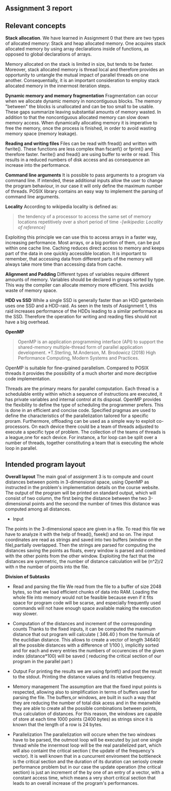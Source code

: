 ## Assignment 3 report

## Relevant concepts

**Stack allocation**.  We have learned in Assignment 0 that there are two
  types of allocated memory: Stack and heap allocated memory. One acquires
  stack allocated memory by using array declarations inside of functions, as
  opposed to global declarations of arrays.

  Memory allocated on the stack is limited in size, but tends to be faster.
  Moreover, stack allocated memory is thread local and therefore provides an
  opportunity to untangle the mutual impact of parallel threads on one another.
  Consequentially, it is an important consideration to employ stack allocated
  memory in the innermost iteration steps.

**Dynamic memory and memory fragmentation**
  Fragmentation can occur when we allocate dynamic memory in noncontiguous blocks.
  The memory "between" the blocks is unallocated and can be too small to be usable.
  These gaps summarize leaving substantial amounts of memory wasted. In addition to
  that the noncontiguous allocated memory can slow down memory access.
  When dynamically allocating memory it is imperative to free the memory, once
  the process is finished, in order to avoid wasting memory space (memory leakage). 
  
**Reading and writing files**
  Files can be read with fread() and written with fwrite(). These functions are
  less complex than fscanf() or fprint() and therefore faster. fwrite() and fread()
  are using buffer to write or read. This results in a reduced numbers of disk access and as consequence an increase into the performance.
  
**Command line arguments**
  It is possible to pass arguments to a program via command line. If intended, these
  additional inputs allow the user to change the program behaviour, in our case it will only define the maximum number of threads.
  POSIX library contains an easy way to implement the parsing of command line arguments.

**Locality**
  According to wikipedia locality is defined as:
  
> the tendency of a processor to access the same set of memory locations repetitively over a short period of time
> *-[wikipedia: Locality of reference]*
							      
  Exploiting this principle we can use this to access arrays in a faster way, increasing performance.
  Most arrays, or a big portion of them, can be put within one cache line. Caching reduces direct access to memory and keeps
  part of the data in one quickly accessible location.
  It is important to remember, that accessing data from different parts of the memory
  will always take more time than accessing data from cache.


**Alignment and Padding**
  Different types of variables require different amounts of memory. Variables should be declared
  in groups sorted by type. This way the compiler can allocate memory more efficient. This avoids
  waste of memory space.

**HDD vs SSD**
  While a single SSD is generally faster than an HDD gantenbein uses one SSD and a HDD-raid.
  As seen in the tests of Assignment 1, this raid increases performance of the HDDs leading
  to a similar performace as the SSD. Therefore the operation for writing and reading files should not have
  a big overhead.

**OpenMP**
>OpenMP is an application programming interface (API) to support the shared-memory multiple-thread form of parallel application development. 
> *T.Sterling, M.Anderson, M. Brodowicz (2018) High Performance Computing, Modern Systems and Practices.

 OpenMP is suitable for fine-grained parallelism. Compared to POSIX threads it provides the possibility of a much shorter and more decriptive code implementation.
 
 Threads are the primary means for parallel computation. Each thread is a schedulable entity within which a sequence of instructions are executed, it has private variables and internal control at its disposal. OpenMP provides the flexibility to define the type of scheduling the programmer prefers. This is done in an efficient and concise code. Specified pragmas are used to define the characteristics of the parallelization tailored for a specific proram. Furthermore, offloading can be used as a simple way to exploit co-processors. On each device there could be a team of threads adjusted to execute a specific type of problem. The collection of the teams of threads is a league,one for each device. For instance, a for loop can be split over a number of threads, together constituting a team that is executing the whole loop in parallel.

## Intended program layout
**Overall layout**
The main goal of assignment 3 is to compute and count distances between points in 3-dimensional space, using OpenMP as instructed in the problem's implementation details on the course website.
The output of the program will be printed on standard output, which will consist of two column, the first being the distance between the two 3-dimensional points and the second the number of times this distance was computed among all distances.

* Input

 The points in the 3-dimensional space are given in a file. To read this file we have to analyze it with
 the help of fread(), fseek() and so on. The input coordinates are read as strings and saved into two buffers (window on the file),partially overlapped. Then the strings are parsed for computing the distances saving the points as floats, every window is parsed and combined with the other points from the other window. Exploiting the fact that the distances are symmetric, the number of distance calculation will be (n^2)/2 with n the number of points into the file.
 
**Division of Subtasks**

* Read and parsing the file
 We read from the file to a buffer of size 2048 bytes, so that we load efficient chunks of data into RAM. Loading the whole file into memory would not be feasible because even if it fits space for program code will be scarse, and especially frequently used commands will not have enough space available making the execution way slower.
 
* Computation of the distances and increment of the corresponding counts
Thanks to the fixed inputs, it can be computed the maximum distance that out program will calculate ( 346.40 ) from the formula of the euclidian distance.  This allows to create a vector of length 34640( all the possible distances with a difference of 1/100 ), implicitly sorted and for each and every entries the numbers of occurencies of the given index (distance*100) will be saved ( reducing the critical section of our program in the parallel part ) 

* Output
 For printing the results we are using fprintf() and post the result to the stdout. Printing the distance values and its relative frequency.

* Memory management
 The assumption are that the fixed input points is respected, allowing also to simplification in terms of buffers used for parsing the file.
The buffers,or windows, are built in such a way that they are reducing the number of total disk acess and in the meanwhile they are able to create all the possible combinations between points, thus calculation of distances.
For this reason, the windows are capable of store at each time 1000 points (2400 bytes) as strings since it is known that the length of a row is 24 bytes.


* Parallelization
The parallelization will occure when the two windows have to be parsed, the outmost loop will be executed by just one single thread while the innermost loop will be the real parallelized part, which will also containt the critical section ( the update of the frequency's vector). It is well known that in a cuncurrent enviroment the bottleneck is the critical section and the duration of its duration can seriosly create performance problem but in our case the update operation (the critical section) is just an increment of the by one of an entry of a vector, with a constant access time, which means a very short critical section that leads to an overall increase of the program's performances.

